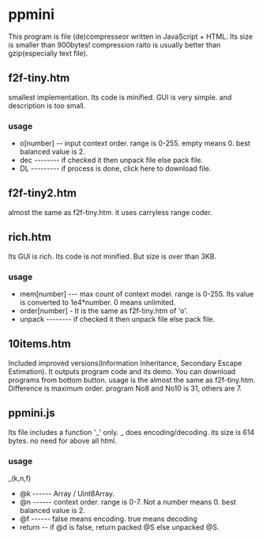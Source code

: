 # ppmini
This program is file (de)compresseor written in JavaScript + HTML. Its size is smaller than 900bytes! compression raito is usually better than gzip(especially text file).
## f2f-tiny.htm
smallest implementation. Its code is minified. GUI is very simple. and description is too small.
### usage
* o[number] -- input context order. range is 0-255. empty means 0. best balanced value is 2.
* dec -------- if checked it then unpack file else pack file.
* DL --------- if process is done, click here to download file.
## f2f-tiny2.htm
almost the same as f2f-tiny.htm. it uses carryless range coder.
## rich.htm
Its GUI is rich. Its code is not minified. But size is over than 3KB.
### usage
* mem[number] --- max count of context model. range is 0-255. Its value is converted to 1e4*number. 0 means unlimited.
* order[number] - It is the same as f2f-tiny.htm of 'o'.
* unpack -------- if checked it then unpack file else pack file.
## 10items.htm
Included improved versions(Information Inheritance, Secondary Escape Estimation). It outputs program code and its demo. You can download programs from bottom button. usage is the almost the same as f2f-tiny.htm.
Difference is maximum order. program No8 and No10 is 31, others are 7.

## ppmini.js
Its file includes a function '_' only. _ does encoding/decoding. its size is 614 bytes. no need for above all html.
### usage
_(k,n,f)
* @k ------ Array / Uint8Array.
* @n ------ context order. range is 0-7. Not a number means 0. best balanced value is 2.
* @f ------ false means encoding. true means decoding
* return -- if @d is false, return packed @S else unpacked @S.
